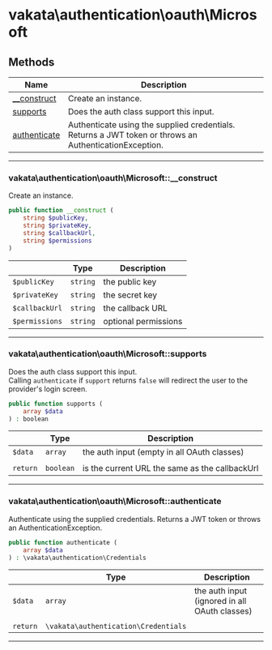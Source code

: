 # vakata\authentication\oauth\Microsoft


## Methods

| Name | Description |
|------|-------------|
|[__construct](#vakata\authentication\oauth\microsoft__construct)|Create an instance.|
|[supports](#vakata\authentication\oauth\microsoftsupports)|Does the auth class support this input.|
|[authenticate](#vakata\authentication\oauth\microsoftauthenticate)|Authenticate using the supplied credentials. Returns a JWT token or throws an AuthenticationException.|

---



### vakata\authentication\oauth\Microsoft::__construct
Create an instance.  


```php
public function __construct (  
    string $publicKey,  
    string $privateKey,  
    string $callbackUrl,  
    string $permissions  
)   
```

|  | Type | Description |
|-----|-----|-----|
| `$publicKey` | `string` | the public key |
| `$privateKey` | `string` | the secret key |
| `$callbackUrl` | `string` | the callback URL |
| `$permissions` | `string` | optional permissions |

---


### vakata\authentication\oauth\Microsoft::supports
Does the auth class support this input.  
Calling `authenticate` if `support` returns `false` will redirect the user to the provider's login screen.

```php
public function supports (  
    array $data  
) : boolean    
```

|  | Type | Description |
|-----|-----|-----|
| `$data` | `array` | the auth input (empty in all OAuth classes) |
|  |  |  |
| `return` | `boolean` | is the current URL the same as the callbackUrl |

---


### vakata\authentication\oauth\Microsoft::authenticate
Authenticate using the supplied credentials. Returns a JWT token or throws an AuthenticationException.  


```php
public function authenticate (  
    array $data  
) : \vakata\authentication\Credentials    
```

|  | Type | Description |
|-----|-----|-----|
| `$data` | `array` | the auth input (ignored in all OAuth classes) |
|  |  |  |
| `return` | `\vakata\authentication\Credentials` |  |

---

